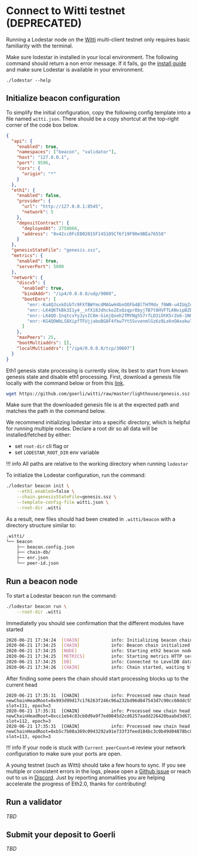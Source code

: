# Connect to Witti testnet (DEPRECATED)

Running a Lodestar node on the [Witti](https://github.com/goerli/witti) multi-client testnet only requires basic familiarity with the terminal.

Make sure lodestar in installed in your local environment. The following command should return a non error message. If it fails, go the [install guide](../../installation/) and make sure Lodestar is available in your environment.

```
./lodestar --help
```

## Initialize beacon configuration

To simplify the initial configuration, copy the following config template into a file named `witti.json`. There should be a copy shortcut at the top-right corner of the code box below.

```json
{
  "api": {
    "enabled": true,
    "namespaces": ["beacon", "validator"],
    "host": "127.0.0.1",
    "port": 9596,
    "cors": {
      "origin": "*"
    }
  },
  "eth1": {
    "enabled": false,
    "provider": {
      "url": "http://127.0.0.1:8545",
      "network": 5
    },
    "depositContract": {
      "deployedAt": 2758066,
      "address": "0x42cc0FcEB02015F145105Cf6f19F90e9BEa76558"
    }
  },
  "genesisStateFile": "genesis.ssz",
  "metrics": {
    "enabled": true,
    "serverPort": 5000
  },
  "network": {
    "discv5": {
      "enabled": true,
      "bindAddr": "/ip4/0.0.0.0/udp/9000",
      "bootEnrs": [
        "enr:-Ku4QJsxkOibTc9FXfBWYmcdMAGwH4bnOOFb4BlTHfMdx_f0WN-u4IUqZcQVP9iuEyoxipFs7-Qd_rH_0HfyOQitc7IBh2F0dG5ldHOIAAAAAAAAAACEZXRoMpD1pf1CAAAAAP__________gmlkgnY0gmlwhLAJM9iJc2VjcDI1NmsxoQL2RyM26TKZzqnUsyycHQB4jnyg6Wi79rwLXtaZXty06YN1ZHCCW8w",
        "enr:-LK4QKTkBk3I1y4__nfX18Jdhcko2ExQzqpr8byjTB7t8HVFTLKNvipBZbPItODKWFdhBVN8vVh89ScZPdSTNoiLXXoBh2F0dG5ldHOIAAAAAAAAAACEZXRoMpD2d10HAAABE___________gmlkgnY0gmlwhLAJM9iJc2VjcDI1NmsxoQICvB04SDhZK46nvJmm6GZvo8RsKctq4uWK6jQRZBxewoN0Y3CCIyiDdWRwgiMo",
        "enr:-LK4QO-InqtcvYyJysIC8m-GimjQxeh2fMYNg557rfLD3iOtK5rZo6-1N09tw0NeIt4ht2rLtCNS6NGwU38qarXaVUMBh2F0dG5ldHOIAAAAAAAAAACEZXRoMpD2d10HAAABE___________gmlkgnY0gmlwhLAJM9iJc2VjcDI1NmsxoQISU9N1Kj03Z-IBVlevP56X9qkZxA1fv62TLRKlfzI1LYN0Y3CCMsiDdWRwgi7g",
        "enr:-KG4QOWbLS8XipfTFUjjaboBG8F4fkw7YtSSvvenmlGz6z8LeknOAxokwlhQWwiV3AftLgreD8hC94EnXdYzw93aVdQDhGV0aDKQ9nddBwAAARP__________4JpZIJ2NIJpcISwCTPYiXNlY3AyNTZrMaECLYJchUH6A-oyZenBKm5hLwIDy6xZqksxOt24irvEOEuDdGNwgnUwg3VkcIJ1MA"
      ]
    },
    "maxPeers": 25,
    "bootMultiaddrs": [],
    "localMultiaddrs": ["/ip4/0.0.0.0/tcp/30607"]
  }
}
```

Eth1 genesis state processing is currently slow, its best to start from known genesis state and disable eth1 processing. First, download a genesis file locally with the command below or from this [link](https://github.com/goerli/witti/blob/master/lighthouse/genesis.ssz).

```bash
wget https://github.com/goerli/witti/raw/master/lighthouse/genesis.ssz
```

Make sure that the downloaded genesis file is at the expected path and matches the path in the command below.

We recommend initializing lodestar into a specific directory, which is helpful for running multiple nodes. Declare a root dir so all data will be installed/fetched by either:

- set `root-dir` cli flag or
- set `LODESTAR_ROOT_DIR` env variable

<!-- prettier-ignore-start -->
!!! info
    All paths are relative to the working directory when running `lodestar`
<!-- prettier-ignore-end -->

To initialize the Lodestar configuration, run the command:

```bash
./lodestar beacon init \
    --eth1.enabled=false \
    --chain.genesisStateFile=genesis.ssz \
    --template-config-file witti.json \
    --root-dir .witti
```

As a result, new files should had been created in `.witti/beacon` with a directory structure similar to:

```bash
.witti/
└── beacon
    ├── beacon.config.json
    ├── chain-db/
    ├── enr.json
    └── peer-id.json
```

## Run a beacon node

To start a Lodestar beacon run the command:

```bash
./lodestar beacon run \
    --root-dir .witti
```

Immediatelly you should see confirmation that the different modules have started

```bash
2020-06-21 17:34:24  [CHAIN]            info: Initializing beacon chain with state root 0x773c694b47504d789dc768d2356f691866b47833d0d85e02511d7cd339925b17 and genesis block root 0x19aa2deaa02cac9774eb8948a8ead1ebe851ba9590878a10cd5767092e16ba12
2020-06-21 17:34:25  [CHAIN]            info: Beacon chain initialized
2020-06-21 17:34:25  [NODE]             info: Starting eth2 beacon node - LODESTAR!
2020-06-21 17:34:25  [METRICS]          info: Starting metrics HTTP server on port 5000
2020-06-21 17:34:25  [DB]               info: Connected to LevelDB database at .witti/beacon/chain-db
2020-06-21 17:34:26  [CHAIN]            info: Chain started, waiting blocks and attestations
```

After finding some peers the chain should start processing blocks up to the current head

```
2020-06-21 17:35:31  [CHAIN]            info: Processed new chain head newChainHeadRoot=0x993d99d17c176263f246c96a232bd96d847543d7c90cc60ddc559edcab99b2e6, slot=111, epoch=3
2020-06-21 17:35:31  [CHAIN]            info: Processed new chain head newChainHeadRoot=0xcc1eb4c83cb0d9a9f7ed0045d2cd6257aadd226420baabd3d672be35605fe470, slot=112, epoch=3
2020-06-21 17:35:31  [CHAIN]            info: Processed new chain head newChainHeadRoot=0xb5c7b08a369c0943292a91e733f3feed184bc3c0b49d04878bc86e0705c15fe8, slot=113, epoch=3
```

<!-- prettier-ignore-start -->
!!! info
    If your node is stuck with `Current peerCount=0` review your network configuration to make sure your ports are open.
<!-- prettier-ignore-end -->

A young testnet (such as Witti) should take a few hours to sync. If you see multiple or consistent errors in the logs, please open a [Github issue](https://github.com/ChainSafe/lodestar/issues/new) or reach out to us in [Discord](https://discord.gg/yjyvFRP). Just by reporting anomalities you are helping accelerate the progress of Eth2.0, thanks for contributing!

## Run a validator

_TBD_

## Submit your deposit to Goerli

_TBD_
